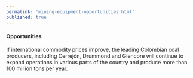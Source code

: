```yaml
--- 
permalink: 'mining-equipment-opportunities.html' 
published: true 
---
```

<h4 id="mining-equipment-opportunities">Opportunities</h4>

If international commodity prices improve, the leading Colombian coal producers, including Cerrejón, Drummond and Glencore will continue to expand operations in various parts of the country and produce more than 100 million tons per year.

